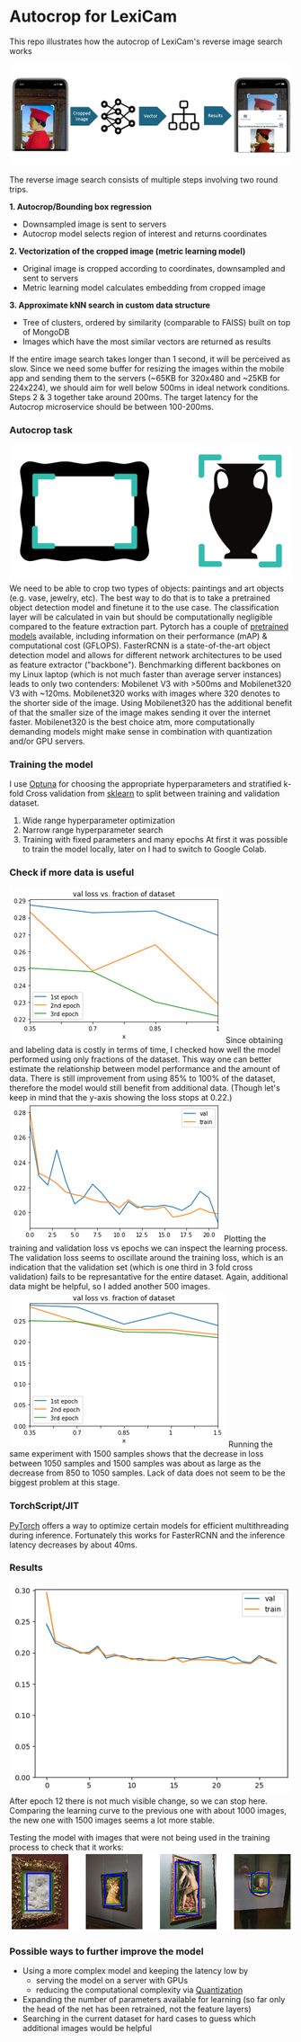 
# Autocrop for LexiCam
This repo illustrates how the autocrop of LexiCam's reverse image search works

![Illustration of algorithm](/algo_illustration.png "Reverse image search")

The reverse image search consists of multiple steps involving two round trips.

**1. Autocrop/Bounding box regression**
* Downsampled image is sent to servers
* Autocrop model selects region of interest and returns coordinates

**2. Vectorization of the cropped image (metric learning model)**
* Original image is cropped according to coordinates, downsampled and sent to servers
* Metric learning model calculates embedding from cropped image

**3. Approximate kNN search in custom data structure**
* Tree of clusters, ordered by similarity (comparable to FAISS) built on top of MongoDB
* Images which have the most similar vectors are returned as results

If the entire image search takes longer than 1 second, it will be perceived as slow. Since we need some buffer for resizing the images within the mobile app and sending them to the servers (~65KB for 320x480 and ~25KB for 224x224), we should aim for well below 500ms in ideal network conditions. Steps 2 & 3 together take around 200ms. The target latency for the Autocrop microservice should be between 100-200ms.


### Autocrop task
![Crop illustration](/crop_illustration_small.png)
We need to be able to crop two types of objects: paintings and art objects (e.g. vase, jewelry, etc).
The best way to do that is to take a pretrained object detection model and finetune it to the use case. The classification layer will be calculated in vain but should be computationally negligible compared to the feature extraction part. Pytorch has a couple of [pretrained models](https://pytorch.org/vision/stable/models.html#object-detection) available, including information on their performance (mAP) & computational cost (GFLOPS).
FasterRCNN is a state-of-the-art object detection model and allows for different network architectures to be used as feature extractor ("backbone"). Benchmarking different backbones on my Linux laptop (which is not much faster than average server instances) leads to only two contenders: Mobilenet V3 with >500ms and Mobilenet320 V3 with ~120ms. Mobilenet320 works with images where 320 denotes to the shorter side of the image. Using Mobilenet320 has the additional benefit of that the smaller size of the image makes sending it over the internet faster. Mobilenet320 is the best choice atm, more computationally demanding models might make sense in combination with quantization and/or GPU servers.

### Training the model
I use [Optuna](https://optuna.org/) for choosing the appropriate hyperparameters and stratified k-fold Cross validation from [sklearn](https://scikit-learn.org/stable/modules/generated/sklearn.model_selection.StratifiedKFold.html#sklearn.model_selection.StratifiedKFold) to split between training and validation dataset.
1. Wide range hyperparameter optimization
2. Narrow range hyperparameter search
3. Training with fixed parameters and many epochs
At first it was possible to train the model locally, later on I had to switch to Google Colab.

### Check if more data is useful
![graph to test if more data is needed](/test_more_data_needed_1050images.png)
Since obtaining and labeling data is costly in terms of time, I checked how well the model performed using only fractions of the dataset. This way one can better estimate the relationship between model performance and the amount of data. There is still improvement from using 85% to 100% of the dataset, therefore the model would still benefit from additional data. (Though let's keep in mind that the y-axis showing the loss stops at 0.22.)
![learning curve](/fastercnnmobile320_1050images_22epochs_3pred.png)
Plotting the training and validation loss vs epochs we can inspect the learning process. The validation loss seems to oscillate around the training loss, which is an indication that the validation set (which is one third in 3 fold cross validation) fails to be represantative for the entire dataset. Again, additional data might be helpful, so I added another 500 images.
![new graph to test if more data is needed](/test_more_data_needed_1500images.png)
Running the same experiment with 1500 samples shows that the decrease in loss between 1050 samples and 1500 samples was about as large as the decrease from 850 to 1050 samples. Lack of data does not seem to be the biggest problem at this stage.


### TorchScript/JIT
[PyTorch](https://pytorch.org/docs/stable/notes/cpu_threading_torchscript_inference.html) offers a way to optimize certain models for efficient multithreading during inference. Fortunately this works for FasterRCNN and the inference latency decreases by about 40ms.

### Results

![Final training curve](/last_training.png)
After epoch 12 there is not much visible change, so we can stop here. Comparing the learning curve to the previous one with about 1000 images, the new one with 1500 images seems a lot more stable.

Testing the model with images that were not being used in the training process to check that it works:
![Test set illustration](/test_set.png)

### Possible ways to further improve the model
+ Using a more complex model and keeping the latency low by
  + serving the model on a server with GPUs
  + reducing the computational complexity via [Quantization](https://pytorch.org/docs/stable/quantization.html)
+ Expanding the number of parameters available for learning (so far only the head of the net has been retrained, not the feature layers)
+ Searching in the current dataset for hard cases to guess which additional images would be helpful


